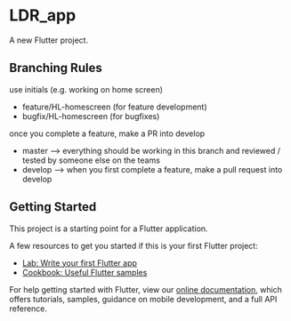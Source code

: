 # LDR_app

A new Flutter project.

## Branching Rules

use initials (e.g. working on home screen)
- feature/HL-homescreen (for feature development)
- bugfix/HL-homescreen (for bugfixes)

once you complete a feature, make a PR into develop
- master --> everything should be working in this branch and reviewed / tested by someone else on the teams
- develop --> when you first complete a feature, make a pull request into develop  

## Getting Started

This project is a starting point for a Flutter application.

A few resources to get you started if this is your first Flutter project:

- [Lab: Write your first Flutter app](https://flutter.dev/docs/get-started/codelab)
- [Cookbook: Useful Flutter samples](https://flutter.dev/docs/cookbook)

For help getting started with Flutter, view our
[online documentation](https://flutter.dev/docs), which offers tutorials,
samples, guidance on mobile development, and a full API reference.
